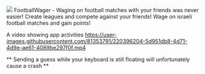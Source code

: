 ![](https://user-images.githubusercontent.com/81353791/220145001-8c39376e-9da2-4b65-b125-4717ea849d93.png)
FootballWager - Waging on football matches with your friends was never easier!
Create leagues and compete against your friends!
Wage on israeli football matches and gain points!

A video showing app activities
https://user-images.githubusercontent.com/81353791/220396204-5d951db8-4d71-4d9e-ae61-4089be297f0f.mp4


** Sending a guess while your keyboard is still floating will unfortunately cause a crash **
